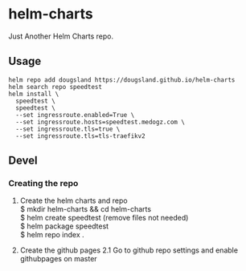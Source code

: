 # helm-charts
Just Another Helm Charts repo.

## Usage
```
helm repo add dougsland https://dougsland.github.io/helm-charts  
helm search repo speedtest  
helm install \  
  speedtest \  
  speedtest \  
  --set ingressroute.enabled=True \  
  --set ingressroute.hosts=speedtest.medogz.com \  
  --set ingressroute.tls=true \  
  --set ingressroute.tls=tls-traefikv2  
```
## Devel
### Creating the repo
1. Create the helm charts and repo  
$ mkdir helm-charts && cd helm-charts  
$ helm create speedtest  (remove files not needed)  
$ helm package speedtest  
$ helm repo index .  
  
2. Create the github pages
2.1 Go to github repo settings and enable githubpages on master
